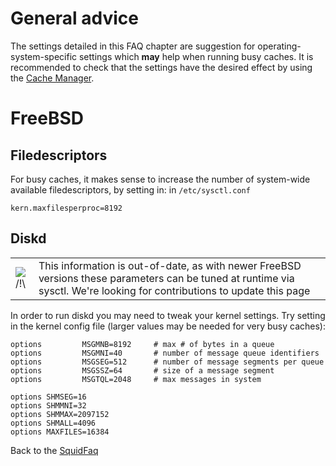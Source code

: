 # General advice

The settings detailed in this FAQ chapter are suggestion for
operating-system-specific settings which **may** help when running busy
caches. It is recommended to check that the settings have the desired
effect by using the [Cache
Manager](/SquidFaq/CacheManager).

# FreeBSD

## Filedescriptors

For busy caches, it makes sense to increase the number of system-wide
available filedescriptors, by setting in: in `/etc/sysctl.conf`

    kern.maxfilesperproc=8192

## Diskd

|                                                                      |                                                                                                                                                                          |
| -------------------------------------------------------------------- | ------------------------------------------------------------------------------------------------------------------------------------------------------------------------ |
| ![/\!\\](https://wiki.squid-cache.org/wiki/squidtheme/img/alert.png) | This information is out-of-date, as with newer FreeBSD versions these parameters can be tuned at runtime via sysctl. We're looking for contributions to update this page |

In order to run diskd you may need to tweak your kernel settings. Try
setting in the kernel config file (larger values may be needed for very
busy caches):

    options         MSGMNB=8192     # max # of bytes in a queue
    options         MSGMNI=40       # number of message queue identifiers
    options         MSGSEG=512      # number of message segments per queue
    options         MSGSSZ=64       # size of a message segment
    options         MSGTQL=2048     # max messages in system
    
    options SHMSEG=16
    options SHMMNI=32
    options SHMMAX=2097152
    options SHMALL=4096
    options MAXFILES=16384

Back to the
[SquidFaq](/SquidFaq)
